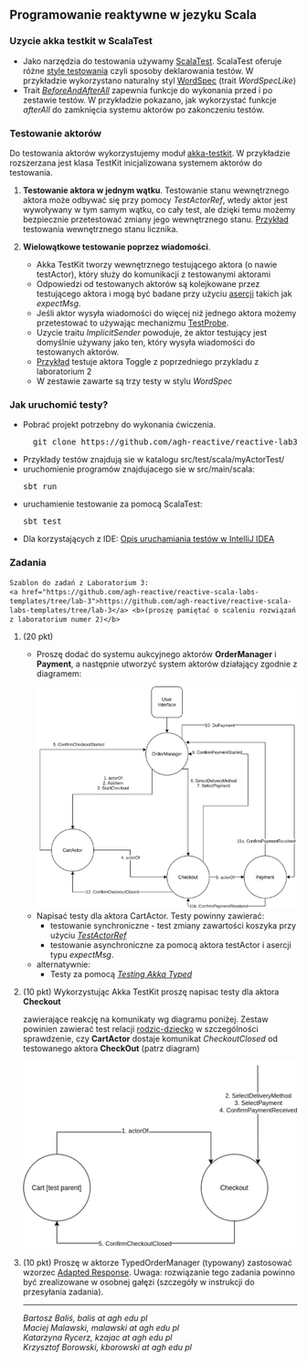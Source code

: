 ## Programowanie reaktywne w jezyku Scala 

### Uzycie akka testkit w ScalaTest 
- Jako narzędzia do testowania używamy [ScalaTest](http://www.scalatest.org). ScalaTest oferuje różne <a href="http://www.scalatest.org/user_guide/selecting_a_style">style testowania</a> 
czyli sposoby deklarowania testów. W przykładzie wykorzystano naturalny styl 
<a href=http://doc.scalatest.org/3.0.0/#org.scalatest.WordSpec>WordSpec</a> (trait <i>WordSpecLike</i>)
- Trait <a href="http://doc.scalatest.org/3.0.0/org/scalatest/BeforeAndAfterAll.html"><i>BeforeAndAfterAll</i></a> zapewnia 
funkcje do wykonania przed i po zestawie testów. W przykładzie pokazano, jak wykorzystać funkcje <i>afterAll</i> do zamknięcia 
systemu aktorów po zakonczeniu testów.

    
### Testowanie aktorów

Do testowania aktorów wykorzystujemy moduł <a href=http://doc.akka.io/docs/akka/current/scala/testing.html>akka-testkit</a>. W przykładzie rozszerzana jest klasa TestKit inicjalizowana systemem aktorów do testowania. 
1. **Testowanie aktora w jednym wątku**. Testowanie stanu wewnętrznego aktora może odbywać się przy pomocy *TestActorRef*,
         wtedy aktor jest wywoływany w tym samym wątku, co cały test, ale dzięki temu możemy bezpiecznie przetestować zmiany jego wewnętrznego stanu.
         <a href="https://github.com/agh-reactive/reactive-lab3/blob/master/src/test/scala/myActorTest/CounterSpec.scala">Przykład</a> testowania wewnętrznego stanu licznika.

2. **Wielowątkowe testowanie poprzez wiadomości**.
   * Akka TestKit tworzy wewnętrznego testującego aktora (o nawie testActor), który służy do komunikacji z testowanymi aktorami </li>
   * Odpowiedzi od testowanych aktorów są kolejkowane przez testującego aktora i mogą być badane przy użyciu <a href="https://doc.akka.io/docs/akka/current/scala/testing.html#built-in-assertions">asercji</a> takich jak <i>expectMsg</i>.
   * Jeśli aktor wysyła wiadomości do więcej niż jednego aktora możemy przetestować to używając mechanizmu <a href="https://doc.akka.io/docs/akka/current/scala/testing.html#using-multiple-probe-actors">TestProbe</a>.
   * Uzycie traitu <i>ImplicitSender</i> powoduje, że aktor testujący jest domyślnie używany jako ten, który wysyła wiadomości do testowanych aktorów.
   * <a href="https://github.com/agh-reactive/reactive-lab3/blob/master/src/test/scala/myActorTest/ToggleSpec.scala"> Przykład</a> testuje aktora Toggle z poprzedniego przykladu z laboratorium 2
   * W zestawie zawarte są trzy testy w stylu <i>WordSpec</i></li>

<h3>Jak uruchomić testy?</h3>
<ul>
    <li> Pobrać projekt potrzebny do wykonania ćwiczenia. </li>
<pre>
  git clone https://github.com/agh-reactive/reactive-lab3
</pre>
    <li> Przykłady testów znajdują sie w katalogu src/test/scala/myActorTest/ </li>
    <li> uruchomienie programów znajdujacego sie w src/main/scala: <pre>sbt run</pre> </li>
    <li> uruchamienie testowanie za pomocą ScalaTest: <pre>sbt test</pre>   </li>
    <li>
        Dla korzystających z IDE:
        <a href="https://docs.scala-lang.org/getting-started-intellij-track/testing-scala-in-intellij-with-scalatest.html">
            Opis uruchamiania testów w IntelliJ IDEA</a>
    </li>
</ul>

### Zadania
    Szablon do zadań z Laboratorium 3:
    <a href="https://github.com/agh-reactive/reactive-scala-labs-templates/tree/lab-3">https://github.com/agh-reactive/reactive-scala-labs-templates/tree/lab-3</a> <b>(proszę pamiętać o scaleniu rozwiązań z laboratorium numer 2)</b>
1. (20 pkt)
   * Proszę dodać do systemu aukcyjnego aktorów <b>OrderManager</b> i <b>Payment</b>, a następnie utworzyć system aktorów działający zgodnie z diagramem:
            <p></p>
            <img src=eShop_system_new.png width="800" />
   * Napisać testy dla aktora CartActor. Testy powinny zawierać:
     * testowanie synchroniczne - test zmiany zawartości koszyka przy użyciu
<a href="https://doc.akka.io/docs/akka/current/scala/testing.html#synchronous-testing-testactorref"><i>TestActorRef</i></a>
     * testowanie asynchroniczne za pomocą  aktora testActor i asercji typu  <i>expectMsg</i>.</li>
    * alternatywnie:
      * Testy za pomocą <a href="https://doc.akka.io/docs/akka/current/typed/testing.html"><i>Testing Akka Typed</i></a></li>
2. (10 pkt) Wykorzystując Akka TestKit proszę napisac testy dla aktora <b>Checkout</b></li> zawierające reakcję na  komunikaty wg diagramu poniżej.
        Zestaw powinien zawierać test relacji <a href="https://doc.akka.io/docs/akka/current/scala/testing.html#testing-parent-child-relationships">rodzic-dziecko</a>
        w szczególności sprawdzenie, czy <b>CartActor</b> dostaje komunikat <i>CheckoutClosed</i> od testowanego aktora <b>CheckOut</b> (patrz diagram)
        <p></p>
        <img src="checkout_test_new.png" width="500">
    <p></p>
3. (10 pkt) Proszę w aktorze TypedOrderManager (typowany) zastosować wzorzec <A HREF="https://doc.akka.io/docs/akka/current/typed/interaction-patterns.html#adapted-response">Adapted Response</A>. 
        Uwaga: rozwiązanie tego zadania powinno być zrealizowane w osobnej gałęzi (szczegóły w instrukcji do przesyłania zadania).   

    <p></p>
    <hr>
    <i>Bartosz Baliś, balis at agh edu pl</i>
    <br>
    <i>Maciej Malawski, malawski at agh edu pl</i>
    <br>
    <i>Katarzyna Rycerz, kzajac at agh edu pl</i>
    <br>
    <i>Krzysztof Borowski, kborowski at agh edu pl</i>
    <br>
    <p> </p>
</div>
</td>
</tr>
</table>
</body>
</html>
